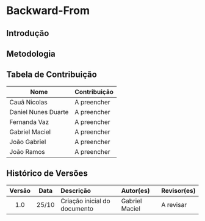 # Backward-From

## Introdução

## Metodologia

## Tabela de Contribuição

|        Nome          | Contribuição|
|----------------------|-------------|
| Cauã Nicolas         | A preencher |
| Daniel Nunes Duarte  | A preencher |
| Fernanda Vaz         | A preencher |
| Gabriel Maciel       | A preencher |
| João Gabriel         | A preencher |
| João Ramos           | A preencher |

## Histórico de Versões

| Versão | Data | Descrição | Autor(es) | Revisor(es) |
|:-------:|:-----:|:-----------|:------------|:-------------|
| 1.0 | 25/10 | Criação inicial do documento | Gabriel Maciel | A revisar |
